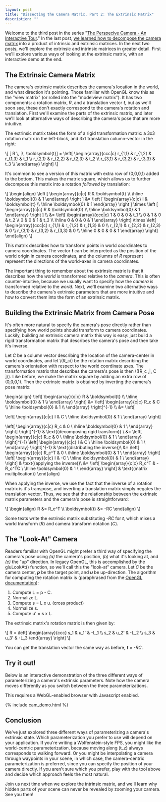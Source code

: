 ```yaml
---
layout: post
title: "Dissecting the Camera Matrix, Part 2: The Extrinsic Matrix"
description: ""
---
```



Welcome to the third post in the series "[The Perspecive Camera - An Interactive Tour](/2012/08/13/introduction/)."  In the last post, [we learned how to decompose the camera matrix](/2012/08/14/decompose/) into a product of intrinsic and extrinsic matrices.  In the next two posts, we'll explore the extrinsic and intrinsic matrices in greater detail.  First we'll explore various ways of looking at the extrinsic matrix, with an interactive demo at the end.

The Extrinsic Camera Matrix
--------------------------------

The camera's extrinsic matrix describes the camera's location in the world, and what direction it's pointing.  Those familiar with OpenGL know this as the "view matrix" (or rolled into the "modelview matrix").  It has two components: a rotation matrix, *R*, and a translation vector ***t***, but as we'll soon see, these don't exactly correspond to the camera's rotation and translation.  First we'll examine the parts of the extrinsic matrix, and later we'll look at alternative ways of describing the camera's pose that are more intuitive.

<!--more-->

The extrinsic matrix takes the form of a rigid transformation matrix: a 3x3 rotation matrix in the left-block, and 3x1 translation column-vector in the right:

<div>
\[ [ R \, |\, \boldsymbol{t}] = 
\left[ \begin{array}{ccc|c} 
r_{1,1} & r_{1,2} & r_{1,3} & t_1 \\
r_{2,1} & r_{2,2} & r_{2,3} & t_2 \\
r_{3,1} & r_{3,2} & r_{3,3} & t_3 \\
\end{array} \right] \]
</div>

It's common to see a version of this matrix with extra row of (0,0,0,1) added to the bottom.  This makes the matrix square, which allows us to further decompose this matrix into a rotation _followed by_ translation:

<div>
\[ 
\begin{align}
    \left [
        \begin{array}{c|c} 
            R & \boldsymbol{t} \\
            \hline
            \boldsymbol{0} & 1 
        \end{array}
    \right ] &= 
    \left [
        \begin{array}{c|c} 
            I & \boldsymbol{t} \\
            \hline
            \boldsymbol{0} & 1 
        \end{array}
    \right ] 
    \times
    \left [
        \begin{array}{c|c} 
            R & \boldsymbol{0} \\
            \hline
            \boldsymbol{0} & 1 
        \end{array}
    \right ] \\
        &=
\left[ \begin{array}{ccc|c} 
1 & 0 & 0 & t_1 \\
0 & 1 & 0 & t_2 \\
0 & 0 & 1 & t_3 \\
  \hline
0 & 0 & 0 & 1
\end{array} \right] \times
\left[ \begin{array}{ccc|c} 
r_{1,1} & r_{1,2} & r_{1,3} & 0  \\
r_{2,1} & r_{2,2} & r_{2,3} & 0 \\
r_{3,1} & r_{3,2} & r_{3,3} & 0 \\
  \hline
0 & 0 & 0 & 1
\end{array} \right] 
\end{align}
 \]
</div>

This matrix describes how to transform points in world coordinates to camera coordinates.  The vector ***t*** can be interpreted as the position of the world origin in camera coordinates, and the columns of *R* represent represent the directions of the world-axes in camera coordinates.

The important thing to remember about the extrinsic matrix is that it describes how the _world_ is transformed relative to the _camera_.  This is often counter-intuitive, because we usually want to specify how the _camera_ is transformed relative to the _world_.    Next, we'll examine two alternative ways to describe the camera's extrinsic parameters that are more intuitive and how to convert them into the form of an extrinsic matrix.

Building the Extrinsic Matrix from Camera Pose
------------------------------------------------------

It's often more natural to specify the camera's pose directly rather than specifying how world points should transform to camera coordinates.  Luckily, building an extrinsic camera matrix this way is easy: just build a rigid transformation matrix that describes the camera's pose and then take it's inverse.

Let *C* be a column vector describing the location of the camera-center in world coordinates, and let \\(R_c\\) be the rotation matrix describing the camera's orientation with respect to the world coordinate axes.  The transformation matrix that describes the camera's pose is then \\([R_c \,|\, C ]\\).  Like before, we make the matrix square by adding an extra row of (0,0,0,1).  Then the extrinsic matrix is obtained by inverting the camera's pose matrix:

<div>
\begin{align}
\left[
\begin{array}{c|c}
R & \boldsymbol{t} \\
\hline 
\boldsymbol{0} & 1 \\
\end{array}
\right]
  &= 
\left[
\begin{array}{c|c}
R_c & C \\
\hline
\boldsymbol{0} & 1 \\
\end{array}
\right]^{-1} \\
  &= 
\left[

\left[
\begin{array}{c|c}
I & C \\
\hline
\boldsymbol{0} & 1 \\
\end{array}
\right]

\left[
\begin{array}{c|c}
R_c & 0 \\
\hline
\boldsymbol{0} & 1 \\
\end{array}
\right]
\right]^{-1} & \text{(decomposing rigid transform)} \\
&= 
\left[
\begin{array}{c|c}
R_c & 0 \\
\hline
\boldsymbol{0} & 1 \\
\end{array}
\right]^{-1} 
\left[
\begin{array}{c|c}
I & C \\
\hline
\boldsymbol{0} & 1 \\
\end{array}
\right]^{-1} & \text{(distributing the inverse)}\\
&= 
\left[
\begin{array}{c|c}
R_c^T & 0 \\
\hline
\boldsymbol{0} & 1 \\
\end{array}
\right]
\left[
\begin{array}{c|c}
I & -C \\
\hline
\boldsymbol{0} & 1 \\
\end{array}
\right] & \text{(applying the inverse)}\\
&= 
\left[
\begin{array}{c|c}
R_c^T & -R_c^TC \\
\hline
\boldsymbol{0} & 1 \\
\end{array}
\right] & \text{(matrix multiplication)}
\end{align} 
</div>

When applying the inverse, we use the fact that the inverse of a rotation matrix is it's transpose, and inverting a translation matrix simply negates the translation vector.  Thus, we see that the relationship between the extrinsic matrix parameters and the camera's pose is straightforward:

<div>
\[
\begin{align}
R  &= R_c^T \\
 \boldsymbol{t} &= -RC 
\end{align}
\]
</div>

Some texts write the extrinsic matrix substituting *-RC* for ***t***, which mixes a world transform (*R*) and camera transform notation (*C*). 



The "Look-At" Camera
-----------------------------

Readers familiar with OpenGL might prefer a third way of specifying the camera's pose using *(a)* the camera's position, *(b)* what it's looking at, and *(c)* the "up" direction.  In legacy OpenGL, this is accomplished by the gluLookAt() function, so we'll call this the "look-at" camera.  Let *C* be the camera center, ***p*** be the target point, and ***u*** be up-direction.   The algorithm for computing the rotation matrix is (paraphrased from the [OpenGL documentation](http://pic.dhe.ibm.com/infocenter/aix/v6r1/index.jsp?topic=%2Fcom.ibm.aix.opengl%2Fdoc%2Fopenglrf%2FgluLookAt.htm)):

1. Compute L = p - C.
2. Normalize L.
3. Compute s = L x u. (cross product)
4. Normalize s.
5. Compute u' = s x L.

The extrinsic matrix's rotation matrix is then given by:

<div>
\[
R = \left[ 
\begin{array}{ccc}
s_1 & u_1' & -L_1 \\
s_2 & u_2' & -L_2 \\
s_3 & u_3' & -L_3 
\end{array}
\right]
\]
</div>

You can get the translation vector the same way as before, ***t** = -RC*.

Try it out!
------------

Below is an interactive demonstration of the three different ways of parameterizing a camera's extrinsic parameters.  Note how the camera moves differently as you switch between the three parameterizations.  

This requires a WebGL-enabled browser with Javascript enabled.

{% include cam_demo.html %}

Conclusion
---------
We've just explored three different ways of parameterizing a camera's extrinsic state.  Which parameterization you prefer to use will depend on your application.  If you're writing a Wolfenstein-style FPS, you might like the world-centric parameterization, because moving along \(t_z\) always corresponds to walking forward.  Or you might be interpolating a camera through waypoints in your scene, in which case, the camera-centric parameterization is preferred, since you can specify the position of your camera directly.  If you aren't sure which you prefer, play with the tool above and decide which approach feels the most natural.

Join us next time when we explore the intrinsic matrix, and we'll learn why hidden parts of your scene can never be revealed by zooming your camera.  See you then!

<br />
